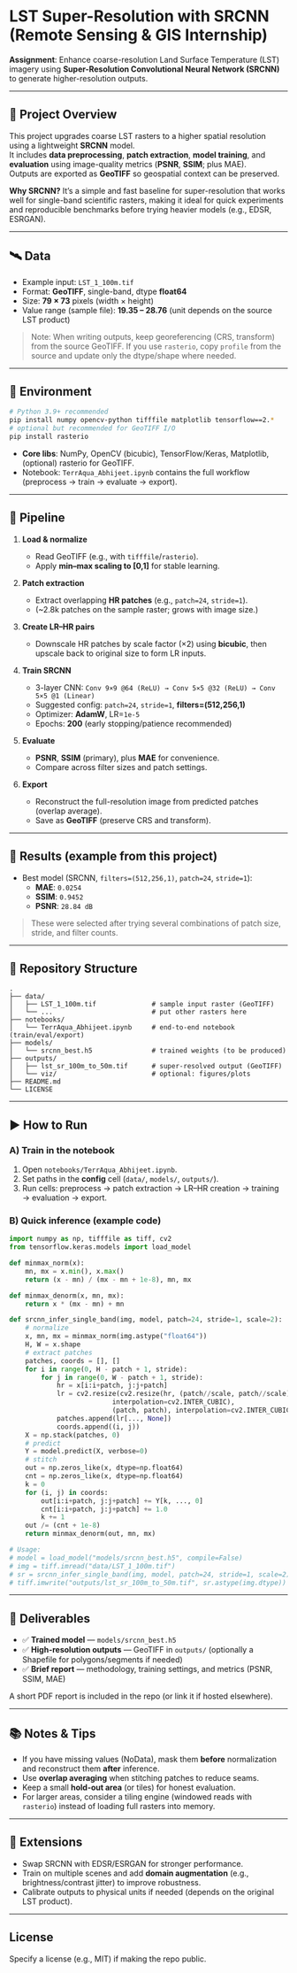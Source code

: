 # LST Super-Resolution with SRCNN (Remote Sensing & GIS Internship)

**Assignment**: Enhance coarse-resolution Land Surface Temperature (LST) imagery using **Super-Resolution Convolutional Neural Network (SRCNN)** to generate higher-resolution outputs.  

---

## 📌 Project Overview

This project upgrades coarse LST rasters to a higher spatial resolution using a lightweight **SRCNN** model.  
It includes **data preprocessing**, **patch extraction**, **model training**, and **evaluation** using image-quality metrics (**PSNR**, **SSIM**; plus MAE).  
Outputs are exported as **GeoTIFF** so geospatial context can be preserved.

**Why SRCNN?** It’s a simple and fast baseline for super-resolution that works well for single-band scientific rasters, making it ideal for quick experiments and reproducible benchmarks before trying heavier models (e.g., EDSR, ESRGAN).

---

## 🛰️ Data

- Example input: `LST_1_100m.tif`  
- Format: **GeoTIFF**, single-band, dtype **float64**  
- Size: **79 × 73** pixels (width × height)  
- Value range (sample file): **19.35 – 28.76** (unit depends on the source LST product)

> Note: When writing outputs, keep georeferencing (CRS, transform) from the source GeoTIFF. If you use `rasterio`, copy `profile` from the source and update only the dtype/shape where needed.

---

## 🧰 Environment

```bash
# Python 3.9+ recommended
pip install numpy opencv-python tifffile matplotlib tensorflow==2.*
# optional but recommended for GeoTIFF I/O
pip install rasterio
```

- **Core libs**: NumPy, OpenCV (bicubic), TensorFlow/Keras, Matplotlib, (optional) rasterio for GeoTIFF.
- Notebook: `TerrAqua_Abhijeet.ipynb` contains the full workflow (preprocess → train → evaluate → export).

---

## 🔄 Pipeline

1. **Load & normalize**  
   - Read GeoTIFF (e.g., with `tifffile`/`rasterio`).  
   - Apply **min–max scaling to [0,1]** for stable learning.

2. **Patch extraction**  
   - Extract overlapping **HR patches** (e.g., `patch=24`, `stride=1`).  
   - (~2.8k patches on the sample raster; grows with image size.)

3. **Create LR–HR pairs**  
   - Downscale HR patches by scale factor (×2) using **bicubic**, then upscale back to original size to form LR inputs.

4. **Train SRCNN**  
   - 3-layer CNN: `Conv 9×9 @64 (ReLU) → Conv 5×5 @32 (ReLU) → Conv 5×5 @1 (Linear)`  
   - Suggested config: `patch=24`, `stride=1`, **filters=(512,256,1)**  
   - Optimizer: **AdamW**, LR=`1e-5`  
   - Epochs: **200** (early stopping/patience recommended)

5. **Evaluate**  
   - **PSNR**, **SSIM** (primary), plus **MAE** for convenience.  
   - Compare across filter sizes and patch settings.

6. **Export**  
   - Reconstruct the full-resolution image from predicted patches (overlap average).  
   - Save as **GeoTIFF** (preserve CRS and transform).

---

## 🧪 Results (example from this project)

- Best model (SRCNN, `filters=(512,256,1)`, `patch=24`, `stride=1`):  
  - **MAE**: `0.0254`  
  - **SSIM**: `0.9452`  
  - **PSNR**: `28.84 dB`

> These were selected after trying several combinations of patch size, stride, and filter counts.

---

## 📁 Repository Structure

```
.
├── data/
│   ├── LST_1_100m.tif              # sample input raster (GeoTIFF)
│   └── ...                         # put other rasters here
├── notebooks/
│   └── TerrAqua_Abhijeet.ipynb     # end-to-end notebook (train/eval/export)
├── models/
│   └── srcnn_best.h5               # trained weights (to be produced)
├── outputs/
│   ├── lst_sr_100m_to_50m.tif      # super-resolved output (GeoTIFF)
│   └── viz/                        # optional: figures/plots
├── README.md
└── LICENSE
```

---

## ▶️ How to Run

### A) Train in the notebook
1. Open `notebooks/TerrAqua_Abhijeet.ipynb`.
2. Set paths in the **config** cell (`data/`, `models/`, `outputs/`).
3. Run cells: preprocess → patch extraction → LR–HR creation → training → evaluation → export.

### B) Quick inference (example code)

```python
import numpy as np, tifffile as tiff, cv2
from tensorflow.keras.models import load_model

def minmax_norm(x):
    mn, mx = x.min(), x.max()
    return (x - mn) / (mx - mn + 1e-8), mn, mx

def minmax_denorm(x, mn, mx):
    return x * (mx - mn) + mn

def srcnn_infer_single_band(img, model, patch=24, stride=1, scale=2):
    # normalize
    x, mn, mx = minmax_norm(img.astype("float64"))
    H, W = x.shape
    # extract patches
    patches, coords = [], []
    for i in range(0, H - patch + 1, stride):
        for j in range(0, W - patch + 1, stride):
            hr = x[i:i+patch, j:j+patch]
            lr = cv2.resize(cv2.resize(hr, (patch//scale, patch//scale),
                          interpolation=cv2.INTER_CUBIC),
                          (patch, patch), interpolation=cv2.INTER_CUBIC)
            patches.append(lr[..., None])
            coords.append((i, j))
    X = np.stack(patches, 0)
    # predict
    Y = model.predict(X, verbose=0)
    # stitch
    out = np.zeros_like(x, dtype=np.float64)
    cnt = np.zeros_like(x, dtype=np.float64)
    k = 0
    for (i, j) in coords:
        out[i:i+patch, j:j+patch] += Y[k, ..., 0]
        cnt[i:i+patch, j:j+patch] += 1.0
        k += 1
    out /= (cnt + 1e-8)
    return minmax_denorm(out, mn, mx)

# Usage:
# model = load_model("models/srcnn_best.h5", compile=False)
# img = tiff.imread("data/LST_1_100m.tif")
# sr = srcnn_infer_single_band(img, model, patch=24, stride=1, scale=2)
# tiff.imwrite("outputs/lst_sr_100m_to_50m.tif", sr.astype(img.dtype))
```

---

## 🧾 Deliverables

- ✅ **Trained model** — `models/srcnn_best.h5`  
- ✅ **High-resolution outputs** — GeoTIFF in `outputs/` (optionally a Shapefile for polygons/segments if needed)  
- ✅ **Brief report** — methodology, training settings, and metrics (PSNR, SSIM, MAE)

A short PDF report is included in the repo (or link it if hosted elsewhere).

---

## 📚 Notes & Tips

- If you have missing values (NoData), mask them **before** normalization and reconstruct them **after** inference.
- Use **overlap averaging** when stitching patches to reduce seams.
- Keep a small **hold-out area** (or tiles) for honest evaluation.
- For larger areas, consider a tiling engine (windowed reads with `rasterio`) instead of loading full rasters into memory.

---

## 🔭 Extensions

- Swap SRCNN with EDSR/ESRGAN for stronger performance.
- Train on multiple scenes and add **domain augmentation** (e.g., brightness/contrast jitter) to improve robustness.
- Calibrate outputs to physical units if needed (depends on the original LST product).

---

## License

Specify a license (e.g., MIT) if making the repo public.

